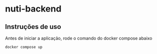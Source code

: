 # nuti-backend

## Instruções de uso
Antes de iniciar a aplicação, rode o comando do docker compose abaixo

    docker compose up
